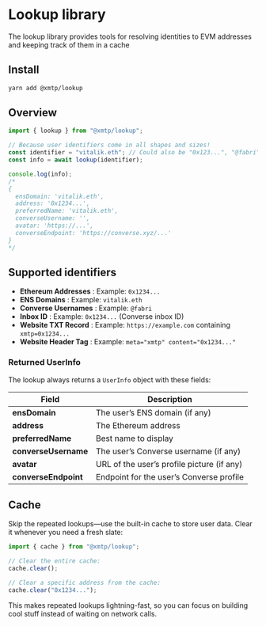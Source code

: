 # Lookup library

The lookup library provides tools for resolving identities to EVM addresses and keeping track of them in a cache

## Install

```bash [yarn]
yarn add @xmtp/lookup
```

## Overview

```typescript
import { lookup } from "@xmtp/lookup";

// Because user identifiers come in all shapes and sizes!
const identifier = "vitalik.eth"; // Could also be "0x123...", "@fabri", or even a website
const info = await lookup(identifier);

console.log(info);
/*
{
  ensDomain: 'vitalik.eth',
  address: '0x1234...',
  preferredName: 'vitalik.eth',
  converseUsername: '',
  avatar: 'https://...',
  converseEndpoint: 'https://converse.xyz/...'
}
*/
```

## Supported identifiers

- **Ethereum Addresses** : Example: `0x1234...`
- **ENS Domains** : Example: `vitalik.eth`
- **Converse Usernames** : Example: `@fabri`
- **Inbox ID** : Example: `0x1234...` (Converse inbox ID)
- **Website TXT Record** : Example: `https://example.com` containing `xmtp=0x1234...`
- **Website Header Tag** : Example: `meta="xmtp" content="0x1234..."`

### Returned UserInfo

The lookup always returns a `UserInfo` object with these fields:

| Field                | Description                                |
| -------------------- | ------------------------------------------ |
| **ensDomain**        | The user’s ENS domain (if any)             |
| **address**          | The Ethereum address                       |
| **preferredName**    | Best name to display                       |
| **converseUsername** | The user’s Converse username (if any)      |
| **avatar**           | URL of the user’s profile picture (if any) |
| **converseEndpoint** | Endpoint for the user’s Converse profile   |

## Cache

Skip the repeated lookups—use the built-in cache to store user data. Clear it whenever you need a fresh slate:

```typescript
import { cache } from "@xmtp/lookup";

// Clear the entire cache:
cache.clear();

// Clear a specific address from the cache:
cache.clear("0x1234...");
```

This makes repeated lookups lightning-fast, so you can focus on building cool stuff instead of waiting on network calls.
